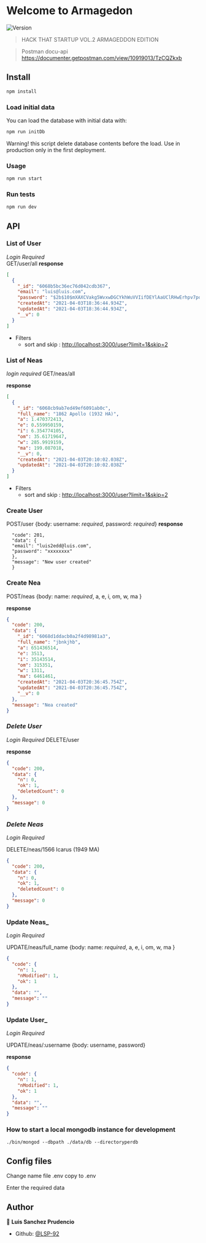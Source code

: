 # Welcome to Armagedon

![Version](https://img.shields.io/badge/version-0.0.0-blue.svg?cacheSeconds=2592000)

> HACK THAT STARTUP VOL.2 ARMAGEDDON EDITION

> Postman docu-api  
> https://documenter.getpostman.com/view/10919013/TzCQZkxb

## Install

```sh
npm install
```

### Load initial data

You can load the database with initial data with:

```sh
npm run initDb
```

Warning! this script delete database contents before the load.
Use in production only in the first deployment.

### Usage

```sh
npm run start
```

### Run tests

```sh
npm run dev
```

## API

### **List of User**

_Login Required_  
GET/user/all
**response**

```json
[
  {
    "_id": "6068b5bc36ec76d042cdb367",
    "email": "luis@luis.com",
    "password": "$2b$10$mXAXCVakg5WvxwDGCYkhWuVVIifDEYlAaUClRHwErhpv7pq2ihuo.",
    "createdAt": "2021-04-03T18:36:44.934Z",
    "updatedAt": "2021-04-03T18:36:44.934Z",
    "__v": 0
  }
]
```

- Filters
  - sort and skip : <http://localhost:3000/user?limit=1&skip=2>

### **List of Neas**

_login required_
GET/neas/all

**response**

```json
[
  {
    "_id": "6068cb9ab7ed49ef6091ab0c",
    "full_name": "1862 Apollo (1932 HA)",
    "a": 1.470372413,
    "e": 0.559950159,
    "i": 6.354774105,
    "om": 35.61719647,
    "w": 285.9919159,
    "ma": 199.087018,
    "__v": 0,
    "createdAt": "2021-04-03T20:10:02.038Z",
    "updatedAt": "2021-04-03T20:10:02.038Z"
  }
]
```

- Filters
  - sort and skip : <http://localhost:3000/user?limit=1&skip=2>

### **Create User**

POST/user {body: username: _required_, password: _required_}
**response**

```json{
  "code": 201,
  "data": {
  "email": "luis2edd@luis.com",
  "password": "xxxxxxxx"
  },
  "message": "New user created"
  }
```

### **Create Nea**

POST/neas {body: name: _required_, a, e, i, om, w, ma }

**response**

```json
{
  "code": 200,
  "data": {
    "_id": "6068d1ddacb0a2f4d98981a3",
    "full_name": "jbnkjhb",
    "a": 651436514,
    "e": 3513,
    "i": 35143514,
    "om": 315351,
    "w": 1311,
    "ma": 6461461,
    "createdAt": "2021-04-03T20:36:45.754Z",
    "updatedAt": "2021-04-03T20:36:45.754Z",
    "__v": 0
  },
  "message": "Nea created"
}
```

### **_Delete User_**

_Login Required_
DELETE/user

**response**

```json
{
  "code": 200,
  "data": {
    "n": 0,
    "ok": 1,
    "deletedCount": 0
  },
  "message": 0
}
```

### **_Delete Neas_**

_Login Required_

DELETE/neas/1566 Icarus (1949 MA)

```json
{
  "code": 200,
  "data": {
    "n": 0,
    "ok": 1,
    "deletedCount": 0
  },
  "message": 0
}
```

### **Update Neas\_**

_Login Required_

UPDATE/neas/full_name {body: name: _required_, a, e, i, om, w, ma }

```json
{
  "code": {
    "n": 1,
    "nModified": 1,
    "ok": 1
  },
  "data": "",
  "message": ""
}
```



### **Update User\_**

_Login Required_

UPDATE/neas/:username {body: username, password}  

**response**

```json
{
  "code": {
    "n": 1,
    "nModified": 1,
    "ok": 1
  },
  "data": "",
  "message": ""
}
```





### How to start a local mongodb instance for development

```ssh
./bin/mongod --dbpath ./data/db --directoryperdb
```

## Config files

Change name file .env copy to .env

Enter the required data

## Author

👤 **Luis Sanchez Prudencio**

- Github: [@LSP-92](https://github.com/LSP-92)
